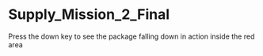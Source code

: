 # Supply_Mission_2_Final
Press the down key to see the package falling down in action inside the red area
